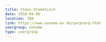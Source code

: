 ```yaml
---
title: Chaos-Stammtisch
date: 2018-04-05
location: TBA
link: https://www.noname-ev.de/yarpnarp.html
usergroup: noname
type: usergroup
---
```

